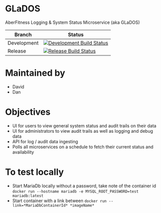 # GLaDOS
AberFitness Logging & System Status Microservice (aka GLaDOS)

| Branch | Status |
|-|-|
| Development | [![Development Build Status](https://travis-ci.org/sem5640-2018/glados.svg?branch=development)](https://travis-ci.org/sem5640-2018/glados) |
| Release | [![Release Build Status](https://travis-ci.org/sem5640-2018/glados.svg?branch=master)](https://travis-ci.org/sem5640-2018/glados) |

# Maintained by
* David
* Dan

# Objectives
* UI for users to view general system status and audit trails on their data
* UI for administrators to view audit trails as well as logging and debug data
* API for log / audit data ingesting
* Polls all microservices on a schedule to fetch their current status and availability

# To test locally
- Start MariaDb locally without a password, take note of the container id
`docker run --hostname mariadb -e MYSQL_ROOT_PASSWORD=test mariadb:latest`
- Start container with a link between
`docker run --link=*MariaDbContainerId* *imageName*`
